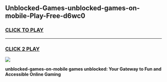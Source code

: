 
## Unblocked-Games-unblocked-games-on-mobile-Play-Free-d6wc0
<h3>
<a href="https://premium76.site?title=unblocked-games-on-mobile&ref=09A">CLICK TO PLAY</a></h3>
<hr>

<h3>
<a href="https://premium76.site?title=unblocked-games-on-mobile&ref=09A">CLICK 2 PLAY</a>
  
</h3>

<a href="https://premium76.site?title=unblocked-games-on-mobile&ref=09A"><img src="https://clearcache.store/games.png"></a>


**unblocked-games-on-mobile games unblocked: Your Gateway to Fun and Accessible Online Gaming**
